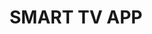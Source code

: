 ---
title: SMART TV APP
category: Ux-ui
description: Estadio CDF, is a webOS application that allows you to enjoy the contents of CDF Live and On Demand (VOD) through streaming.
client: Canal del Fútbol
platform: TV
agency: NED
role: UI Designer
problem: At the beginning of the project the streaming service had limited functionality, an old branding and it was only created to work on computer screens.
goal: The goal of the redesign was to create an attractive and functional interface for tv, adapting the controls to the limitations of the device and showing the new identity of the sports pay TV channel.

logourl: /assets/img/logo/estadio-cdf.svg
featureimg: /assets/img/2020/cdf/cover.png
folderurl: /assets/img/pro/cdf
videourl: /assets/img/video/cdf.mp4
demolink:
---